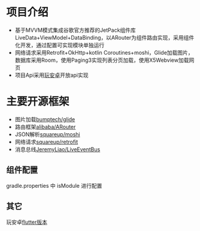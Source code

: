 # 项目介绍
* 基于MVVM模式集成谷歌官方推荐的JetPack组件库LiveData+ViewModel+DataBinding，以ARouter为组件路由实现，采用组件化开发，通过配置可实现模块单独运行
* 网络请求采用Retrofit+OkHttp+kotlin Coroutines+moshi，Glide加载图片，数据库采用Room，使用Paging3实现列表分页加载，使用X5Webview加载网页
* 项目Api采用[玩安卓](https://www.wanandroid.com/blog/show/2)开放api实现

# 主要开源框架
* 图片加载[bumptech/glide](https://github.com/bumptech/glide)
* 路由框架[alibaba/ARouter](https://github.com/alibaba/ARouter)
* JSON解析[squareup/moshi](https://github.com/square/moshi)
* 网络请求[squareup/retrofit](https://github.com/square/retrofit)
* 消息总线[JeremyLiao/LiveEventBus](https://github.com/JeremyLiao/LiveEventBus)

## 组件配置
gradle.properties 中 isModule 进行配置

## 其它
玩安卓[flutter版本](https://github.com/Tommys-code/WanAndroidFlutter)






